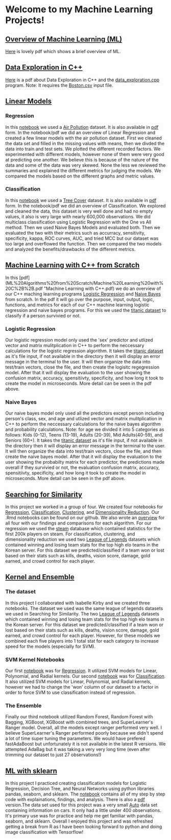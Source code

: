 # Welcome to my Machine Learning Projects!
## [Overview of Machine Learning (ML)](https://github.com/BridgetteBXP13/CS-4375.003---Intoduction-to-Machine-Learning)
[Here](Overview%20of%20ML.pdf "Overview of ML.pdf") is lovely pdf which shows a brief overview of ML.

## [Data Exploration in C++](https://github.com/BridgetteBXP13/CS-4375.003---Intoduction-to-Machine-Learning/tree/main/Data%20Exploration)
[Here](Data%20Exploration/Data%20Exploration%20in%20C%2B%2B.pdf "Data Exploration in C++.pdf") is a pdf about Data Exploration in C++ and the [data_exploration.cpp](Data%20Exploration/data_exploration.cpp) program. Note: It requires the [Boston.csv](Data%20Exploration/Boston.csv "Boston.csv") input file.

## [Linear Models](https://github.com/BridgetteBXP13/CS-4375.003---Intoduction-to-Machine-Learning/tree/main/Linear%20Models)

### Regression
In this [notebook](Linear%20Models/Regression/Regression.Rmd "Regression.Rmd") we used a [Air Pollution](Linear%20Models/Regression/Air_Pollution.csv "Air_Pollution.csv") dataset. It is also available in [pdf](Linear%20Models/Regression/Regression.pdf "Regression.pdf") form. In the notebook/pdf we did an overview of Linear Regression and created a few linear models with the air pollution dataset. First we cleaned the data set and filled in the missing values with means, then we divded the data into train and test sets. We plotted the different recorded factors. We experimented with different models, however none of them were very good at predicting one another. We believe this is because of the nature of the data and some of the data was very skewed. None the less we reviewed the summaries and explained the different metrics for judging the models. We compared the models based on the different graphs and metric values. 

### Classification
In this [notebook](Linear%20Models/Classification/Classification.Rmd "Classification.Rmd") we used a [Tree Cover](Linear%20Models/Classification/covtype.csv "covtype.csv") dataset. It is also available in [pdf](Linear%20Models/Classification/Classification.pdf "Classification.pdf") form. In the notebook/pdf we did an overview of Classification. We explored and cleaned the data, this dataset is very well done and had no empty values, it also is very large with nearly 600,000 observations. We did multiclass classification using Logistic Regression with the One vs All method. Then we used Naive Bayes Models and evaluated both. Then we evaluated the two with their metrics such as accurracy, sensitivity, specificity, kappa, ROC curves, AUC, and tried MCC but our dataset was too large and overflowed the function. Then we compared the two models and analyzed the benefits/drawbacks of the different metrics.

## [Machine Learning with C++ from Scratch](https://github.com/BridgetteBXP13/CS-4375.003---Intoduction-to-Machine-Learning/tree/main/ML%20Algorithms%20from%20Scratch)
In this [pdf](ML%20Algorithms%20from%20Scratch/Machine%20Learning%20with%20C%2B%2B.pdf "Machine Learning with C++.pdf) we do an overview of our C++ maching learning programs [Logistic Regression](ML%20Algorithms%20from%20Scratch/LogisticRegression.cpp "Logistic Regression.cpp") and [Naive Bayes](ML%20Algorithms%20from%20Scratch/NaiveBayes.cpp "NaiveBayes.cpp") from scratch. In the pdf it will go over the purpose, input, output, logic, functions, and metrics for each of our C++ machine learning logistic regression and naive bayes programs. For this we used the [titanic dataset](ML%20Algorithms%20from%20Scratch/titanic_project.csv "titanic_project.csv") to classify if a person survivied or not.

### Logistic Regression

Our logistic regression model only used the 'sex' predictor and utlized vector and matrix mulitplication in C++ to perform the neccessary calculations for the logistic regression algorithm. It takes the [titanic dataset](ML%20Algorithms%20from%20Scratch/titanic_project.csv "titanic_project.csv") as it's file input, if not available in the directory then it will display an error message in the terminal to the user. It will then organize the data into test/train vectors, close the file, and then create the logisitc regegression model. After that it will display the evaluation to the user showing the confusion matrix, accuracy, spensitiivty, specificity, and how long it took to create the model in microseconds. More detail can be seen in the pdf above.

### Naive Bayes

Our naive bayes model only used all the predictors except person including person's class, sex, and age and utlized vector and matrix mulitplication in C++ to perform the neccessary calculations for the naive bayes algorithm and probability calculations. Note: for age we divided it into 5 categories as follows: Kids (0-12), Teens (13-19), Adults (20-39), Mid Adults(40-59), and Seniors (60+). It takes the [titanic dataset](ML%20Algorithms%20from%20Scratch/titanic_project.csv "titanic_project.csv") as it's file input, if not available in the directory then it will display an error message in the terminal to the user. It will then organize the data into test/train vectors, close the file, and then create the naive bayes model. After that it will display the evaluation to the user showing the probabilty matrix for each predictor, the predictions made overall if they survivied or not, the evaluation confusion matrix, accuracy, spensitiivty, specificity, and how long it took to create the model in microseconds. More detail can be seen in the pdf above.

## [Searching for Similarity](https://github.com/BridgetteBXP13/CS-4375.003---Intoduction-to-Machine-Learning/tree/main/Searching%20for%20Similarity)
In this project we worked in a group of four. We created four notebooks for [Regression](Searching%20for%20Similarity/Regression.pdf "Regression.pdf"), [Classification](Searching%20for%20Similarity/Classification.pdf "Classification.pdf"), [Clustering](Searching%20for%20Similarity/Clustering.pdf "Clustering.pdf"), and [Dimensionality Reduction](Searching%20for%20Similarity/Dimensionality_Reduction.pdf "Dimensionality_Reduction.pdf"). Our .Rmd notebooks can be found on our github. We also wrote an [overview](Searching%20for%20Similarity/Searching%20for%20Similarity_NarrativeDoc.pdf "Searching for Similarity_Narrative.pdf") for all four with our findings and comparisons for each algorithm. For our regression we used the [steam](Searching%20for%20Similarity/Steam_Data/steam_amended_first_200k_players.csv.zip "steam_amended_first_200k_players.csv.zip") database which contained statistics for the first 200k players on steam. For classification, clustering, and dimensionality reduction we used two [League of Legends](Searching%20for%20Similarity/League_Data/league_korea_high_elo_team_stats.zip "league_korea_high_elo_team_stats.zip") datasets which contained winning and losing team stats for the top high elo teams in the Korean server. For this dataset we predicted/classified if a team won or lost based on their stats such as kills, deaths, vision score, damage, gold earned, and crowd control for each player.


## [Kernel and Ensemble](https://github.com/BridgetteBXP13/CS-4375.003---Intoduction-to-Machine-Learning/tree/main/Kernel%20and%20Ensemble%20Methods)
### The dataset
In this project I collaborated with Isabelle Kirby and we created three notebooks. The dataset we used was the same league of legends datasets we used in Searching for Similarity. The two [League of Legends](Kernel%20and%20Ensemble/League_Data/league_korea_high_elo_team_stats.zip "league_korea_high_elo_team_stats.zip") datasets which contained winning and losing team stats for the top high elo teams in the Korean server. For this dataset we predicted/classified if a team won or lost based on their stats such as kills, deaths, vision score, damage, gold earned, and crowd control for each player. However, for these models we combined each five players into 1 total stat for each category to increase speed for the models (especially for SVM). 
### SVM Kernel Notebooks
Our first [notebook](Kernel%20and%20Ensemble%20Methods/Regression.Rmd "Regression.Rmd") was for [Regression](Kernel%20and%20Ensemble%20Methods/Regression.pdf "Regression.pdf"). It utilized SVM models for Linear, Polynomial, and Radial kernels. Our second [notebook](Kernel%20and%20Ensemble%20Methods/Classification.Rmd "Classification.Rmd") was for [Classification](Kernel%20and%20Ensemble%20Methods/Classification.pdf "Classification.pdf"). It also utilized SVM models for Linear, Polynomial, and Radial kernels, however we had to change the 'won' column of our dataset to a factor in order to force SVM to use classification instead of regression. 
### The Ensemble
Finally our third notebook utilized Random Forest, Random Forest with Bagging, XGBoost, XGBoost with combined trees, and SuperLearner's Ranger model. Overall, all the models except ranger performed very well. I believe SuperLearner's Ranger performed poorly because we didn't spend a lot of time super tuning the parameters. We would have prefered fastAdaBoost but unfortunately it is not available in the latest R versions. We attempted AdaBag but it was taking a very very long time (even after trimming our dataset to just 27 observations!)

## [ML with sklearn](https://github.com/BridgetteBXP13/CS-4375.003---Intoduction-to-Machine-Learning/tree/main/ML%20with%20sklearn)
In this project I practiced creating classification models for Logistic Regression, Decision Tree, and Neural Networks using python libraries pandas, seaborn, and sklearn. The [notebook](ML%20with%20skLearn/ML_with_skLearn.ipynb "ML_with_skLearn.ipynb") contains all of my step by step code with explainations, findings, and analysis. There is also a [pdf](ML%20with%20skLearn/ML_with_skLearn.pdf "ML_with_skLearn.pdf") version.The data set used for this project was a very small [Auto](ML%20with%20skLearn/Auto.csv "Auto.csv") data set containing information on cars. It only had a little under 400 observations. It's primary use was for practice and help me get familiar with pandas, seaborn, and sklearn. Overall I enjoyed this project and was refreshed getting a break from R as I have been looking forward to python and doing image classification with Tensorflow!
